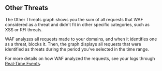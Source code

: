 ## Other Threats

The Other Threats graph shows you the sum of all requests that WAF considered as a threat and didn't fit in other specific categories, such as XSS or RFI threats.

WAF analyzes all requests made to your domains, and when it identifies one as a threat, blocks it. Then, the graph displays all requests that were identified as threats during the period you've selected in the time range.

For more details on how WAF analyzed the requests, see your logs through [Real-Time Events](https://www.azion.com/en/documentation/products/real-time-events/).